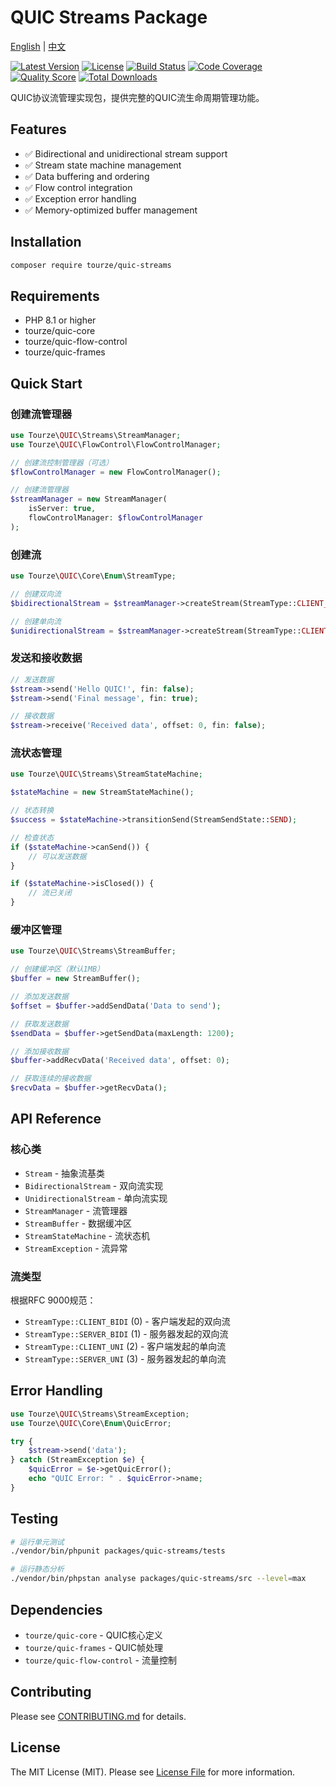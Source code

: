 # QUIC Streams Package

[English](README.md) | [中文](README.zh-CN.md)

[![Latest Version](https://img.shields.io/packagist/v/tourze/quic-streams.svg?style=flat-square)](https://packagist.org/packages/tourze/quic-streams)
[![License](https://img.shields.io/packagist/l/tourze/quic-streams.svg?style=flat-square)](https://github.com/tourze/quic-streams/blob/main/LICENSE)
[![Build Status](https://img.shields.io/github/actions/workflow/status/tourze/quic-streams/phpunit.yml?style=flat-square)](https://github.com/tourze/quic-streams/actions)
[![Code Coverage](https://img.shields.io/codecov/c/github/tourze/quic-streams.svg?style=flat-square)](https://codecov.io/gh/tourze/quic-streams)
[![Quality Score](https://img.shields.io/scrutinizer/g/tourze/quic-streams.svg?style=flat-square)](https://scrutinizer-ci.com/g/tourze/quic-streams)
[![Total Downloads](https://img.shields.io/packagist/dt/tourze/quic-streams.svg?style=flat-square)](https://packagist.org/packages/tourze/quic-streams)

QUIC协议流管理实现包，提供完整的QUIC流生命周期管理功能。

## Features

- ✅ Bidirectional and unidirectional stream support
- ✅ Stream state machine management
- ✅ Data buffering and ordering
- ✅ Flow control integration
- ✅ Exception error handling
- ✅ Memory-optimized buffer management

## Installation

```bash
composer require tourze/quic-streams
```

## Requirements

- PHP 8.1 or higher
- tourze/quic-core
- tourze/quic-flow-control
- tourze/quic-frames

## Quick Start

### 创建流管理器

```php
use Tourze\QUIC\Streams\StreamManager;
use Tourze\QUIC\FlowControl\FlowControlManager;

// 创建流控制管理器（可选）
$flowControlManager = new FlowControlManager();

// 创建流管理器
$streamManager = new StreamManager(
    isServer: true, 
    flowControlManager: $flowControlManager
);
```

### 创建流

```php
use Tourze\QUIC\Core\Enum\StreamType;

// 创建双向流
$bidirectionalStream = $streamManager->createStream(StreamType::CLIENT_BIDI);

// 创建单向流
$unidirectionalStream = $streamManager->createStream(StreamType::CLIENT_UNI);
```

### 发送和接收数据

```php
// 发送数据
$stream->send('Hello QUIC!', fin: false);
$stream->send('Final message', fin: true);

// 接收数据
$stream->receive('Received data', offset: 0, fin: false);
```

### 流状态管理

```php
use Tourze\QUIC\Streams\StreamStateMachine;

$stateMachine = new StreamStateMachine();

// 状态转换
$success = $stateMachine->transitionSend(StreamSendState::SEND);

// 检查状态
if ($stateMachine->canSend()) {
    // 可以发送数据
}

if ($stateMachine->isClosed()) {
    // 流已关闭
}
```

### 缓冲区管理

```php
use Tourze\QUIC\Streams\StreamBuffer;

// 创建缓冲区（默认1MB）
$buffer = new StreamBuffer();

// 添加发送数据
$offset = $buffer->addSendData('Data to send');

// 获取发送数据
$sendData = $buffer->getSendData(maxLength: 1200);

// 添加接收数据
$buffer->addRecvData('Received data', offset: 0);

// 获取连续的接收数据
$recvData = $buffer->getRecvData();
```

## API Reference

### 核心类

- `Stream` - 抽象流基类
- `BidirectionalStream` - 双向流实现
- `UnidirectionalStream` - 单向流实现
- `StreamManager` - 流管理器
- `StreamBuffer` - 数据缓冲区
- `StreamStateMachine` - 流状态机
- `StreamException` - 流异常

### 流类型

根据RFC 9000规范：

- `StreamType::CLIENT_BIDI` (0) - 客户端发起的双向流
- `StreamType::SERVER_BIDI` (1) - 服务器发起的双向流  
- `StreamType::CLIENT_UNI` (2) - 客户端发起的单向流
- `StreamType::SERVER_UNI` (3) - 服务器发起的单向流

## Error Handling

```php
use Tourze\QUIC\Streams\StreamException;
use Tourze\QUIC\Core\Enum\QuicError;

try {
    $stream->send('data');
} catch (StreamException $e) {
    $quicError = $e->getQuicError();
    echo "QUIC Error: " . $quicError->name;
}
```

## Testing

```bash
# 运行单元测试
./vendor/bin/phpunit packages/quic-streams/tests

# 运行静态分析
./vendor/bin/phpstan analyse packages/quic-streams/src --level=max
```

## Dependencies

- `tourze/quic-core` - QUIC核心定义
- `tourze/quic-frames` - QUIC帧处理
- `tourze/quic-flow-control` - 流量控制

## Contributing

Please see [CONTRIBUTING.md](../../CONTRIBUTING.md) for details.

## License

The MIT License (MIT). Please see [License File](LICENSE) for more information.
